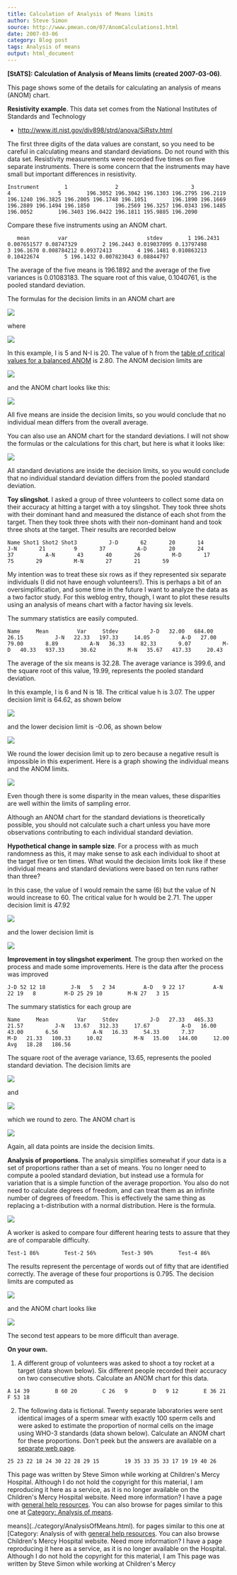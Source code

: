 ```yaml
---
title: Calculation of Analysis of Means limits
author: Steve Simon
source: http://www.pmean.com/07/AnomCalculations1.html
date: 2007-03-06
category: Blog post
tags: Analysis of means
output: html_document
---
```

**[StATS]: Calculation of Analysis of Means limits
(created 2007-03-06)**.

This page shows some of the details for calculating an analysis of means
(ANOM) chart.

**Resistivity example**. This data set comes from the National
Institutes of Standards and Technology

-   <http://www.itl.nist.gov/div898/strd/anova/SiRstv.html>

The first three digits of the data values are constant, so you need to
be careful in calculating means and standard deviations. Do not round
with this data set. Resistivity measurements were recorded five times on
five separate instruments. There is some concern that the instruments
may have small but important differences in resistivity.

`Instrument        1               2                       3               4               5        196.3052 196.3042 196.1303 196.2795 196.2119        196.1240 196.3825 196.2005 196.1748 196.1051        196.1890 196.1669 196.2889 196.1494 196.1850        196.2569 196.3257 196.0343 196.1485 196.0052        196.3403 196.0422 196.1811 195.9885 196.2090`

Compare these five instruments using an ANOM chart.

`   mean         var                         stdev        1 196.2431 0.007651577 0.08747329        2 196.2443 0.019037095 0.13797498        3 196.1670 0.008784212 0.09372413        4 196.1481 0.010863213 0.10422674        5 196.1432 0.007823043 0.08844797`

The average of the five means is 196.1892 and the average of the five
variances is 0.01083183. The square root of this value, 0.1040761, is
the pooled standard deviation.

The formulas for the decision limits in an ANOM chart are

![](http://www.pmean.com/images/images/07/AnomCalculations101.gif)

where

![](http://www.pmean.com/images/images/07/AnomCalculations102.gif)

In this example, I is 5 and N-I is 20. The value of h from the [table of
critical values for a balanced ANOM](AnomTable05Part1.html) is 2.80. The
ANOM decision limits are

![](http://www.pmean.com/images/images/07/AnomCalculations103.gif)

and the ANOM chart looks like this:

![](http://www.pmean.com/images/images/07/AnomCalculations104.gif)

All five means are inside the decision limits, so you would conclude
that no individual mean differs from the overall average.

You can also use an ANOM chart for the standard deviations. I will not
show the formulas or the calculations for this chart, but here is what
it looks like:

![](http://www.pmean.com/images/images/07/AnomCalculations105.gif)

All standard deviations are inside the decision limits, so you would
conclude that no individual standard deviation differs from the pooled
standard deviation.

**Toy slingshot**. I asked a group of three volunteers to collect some
data on their accuracy at hitting a target with a toy slingshot. They
took three shots with their dominant hand and measured the distance of
each shot from the target. Then they took three shots with their
non-dominant hand and took three shots at the target. Their results are
recorded below

`Name Shot1 Shot2 Shot3          J-D       62       20       14          J-N       21         9       37          A-D       20       24       37          A-N       43       40       26          M-D       17       75       29          M-N       27       21       59`

My intention was to treat these six rows as if they represented six
separate individuals (I did not have enough volunteers!). This is
perhaps a bit of an oversimplification, and some time in the future I
want to analyze the data as a two factor study. For this weblog entry,
though, I want to plot these results using an analysis of means chart
with a factor having six levels.

The summary statistics are easily computed.

`Name     Mean         Var     Stdev          J-D   32.00   684.00     26.15          J-N   22.33   197.33     14.05          A-D   27.00     79.00       8.89          A-N   36.33     82.33       9.07          M-D   40.33   937.33     30.62          M-N   35.67   417.33     20.43`

The average of the six means is 32.28. The average variance is 399.6,
and the square root of this value, 19.99, represents the pooled standard
deviation.

In this example, I is 6 and N is 18. The critical value h is 3.07. The
upper decision limit is 64.62, as shown below

![](http://www.pmean.com/images/images/07/AnomCalculations106.gif)

and the lower decision limit is -0.06, as shown below

![](http://www.pmean.com/images/images/07/AnomCalculations107.gif)

We round the lower decision limit up to zero because a negative result
is impossible in this experiment. Here is a graph showing the individual
means and the ANOM limits.

![](http://www.pmean.com/images/images/07/AnomCalculations108.gif)

Even though there is some disparity in the mean values, these
disparities are well within the limits of sampling error.

Although an ANOM chart for the standard deviations is theoretically
possible, you should not calculate such a chart unless you have more
observations contributing to each individual standard deviation.

**Hypothetical change in sample size**. For a process with as much
randomness as this, it may make sense to ask each individual to shoot at
the target five or ten times. What would the decision limits look like
if these individual means and standard deviations were based on ten runs
rather than three?

In this case, the value of I would remain the same (6) but the value of
N would increase to 60. The critical value for h would be 2.71. The
upper decision limit is 47.92

![](http://www.pmean.com/images/images/07/AnomCalculations109.gif)

and the lower decision limit is

![](http://www.pmean.com/images/images/07/AnomCalculations110.gif)

**Improvement in toy slingshot experiment**. The group then worked on
the process and made some improvements. Here is the data after the
process was improved

`J-D 52 12 18        J-N   5   2 34         A-D   9 22 17         A-N 22 19   8         M-D 25 29 10        M-N 27   3 15 `

The summary statistics for each group are

`Name     Mean         Var     Stdev          J-D   27.33   465.33     21.57          J-N   13.67   312.33     17.67          A-D   16.00     43.00       6.56           A-N   16.33     54.33       7.37           M-D   21.33   100.33     10.02          M-N   15.00   144.00     12.00          Avg   18.28   186.56`

The square root of the average variance, 13.65, represents the pooled
standard deviation. The decision limits are

![](http://www.pmean.com/images/images/07/AnomCalculations111.gif)

and

![](http://www.pmean.com/images/images/07/AnomCalculations112.gif)

which we round to zero. The ANOM chart is

![](http://www.pmean.com/images/images/07/AnomCalculations113.gif)

Again, all data points are inside the decision limits.

**Analysis of proportions**. The analysis simplifies somewhat if your
data is a set of proportions rather than a set of means. You no longer
need to compute a pooled standard deviation, but instead use a formula
for variation that is a simple function of the average proportion. You
also do not need to calculate degrees of freedom, and can treat them as
an infinite number of degrees of freedom. This is effectively the same
thing as replacing a t-distribution with a normal distribution. Here is
the formula.

![](http://www.pmean.com/images/images/07/AnomCalculations114.gif)

A worker is asked to compare four different hearing tests to assure that
they are of comparable difficulty.

`Test-1 86%        Test-2 56%        Test-3 90%        Test-4 86%`

The results represent the percentage of words out of fifty that are
identified correctly. The average of these four proportions is 0.795.
The decision limits are computed as

![](http://www.pmean.com/images/images/07/AnomCalculations115.gif)

and the ANOM chart looks like

![](http://www.pmean.com/images/images/07/AnomCalculations116.gif)

The second test appears to be more difficult than average.

**On your own.**

1. A different group of volunteers was asked to shoot a toy rocket at a
target (data shown below). Six different people recorded their accuracy
on two consecutive shots. Calculate an ANOM chart for this data.

`A 14 39        B 60 20        C 26   9        D   9 12        E 36 21        F 53 18`

2. The following data is fictional. Twenty separate laboratories were
sent identical images of a sperm smear with exactly 100 sperm cells and
were asked to estimate the proportion of normal cells on the image using
WHO-3 standards (data shown below). Calculate an ANOM chart for these
proportions. Don't peek but the answers are available on a [separate
web page](PControlChartAnswers.asp).

`25 23 22 18 24 30 22 28 29 15        19 35 33 35 33 17 19 19 40 26`

This page was written by Steve Simon while working at Children's Mercy
Hospital. Although I do not hold the copyright for this material, I am
reproducing it here as a service, as it is no longer available on the
Children's Mercy Hospital website. Need more information? I have a page
with [general help resources](../GeneralHelp.html). You can also browse
for pages similar to this one at [Category: Analysis of
means](../category/AnalysisOfMeans.html).
<!---More--->
means](../category/AnalysisOfMeans.html).
for pages similar to this one at [Category: Analysis of
with [general help resources](../GeneralHelp.html). You can also browse
Children's Mercy Hospital website. Need more information? I have a page
reproducing it here as a service, as it is no longer available on the
Hospital. Although I do not hold the copyright for this material, I am
This page was written by Steve Simon while working at Children's Mercy

<!---Do not use
**[StATS]: Calculation of Analysis of Means limits
This page was written by Steve Simon while working at Children's Mercy
Hospital. Although I do not hold the copyright for this material, I am
reproducing it here as a service, as it is no longer available on the
Children's Mercy Hospital website. Need more information? I have a page
with [general help resources](../GeneralHelp.html). You can also browse
for pages similar to this one at [Category: Analysis of
means](../category/AnalysisOfMeans.html).
--->

